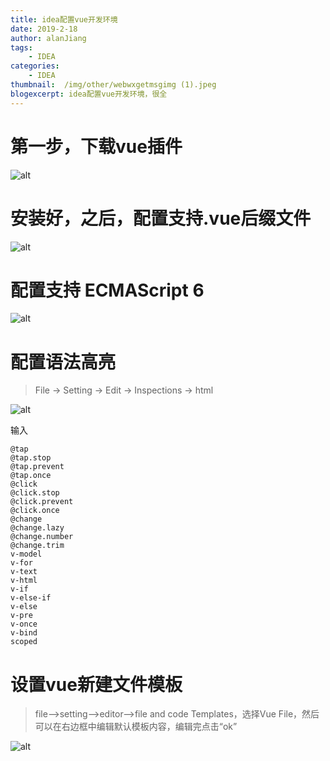 ```yaml
---
title: idea配置vue开发环境
date: 2019-2-18
author: alanJiang
tags:
    - IDEA
categories:
    - IDEA
thumbnail:  /img/other/webwxgetmsgimg (1).jpeg
blogexcerpt: idea配置vue开发环境，很全
---
```

# 第一步，下载vue插件
![alt](/img/other/2257137-b59fe56cd4b47b5f.png)

# 安装好，之后，配置支持.vue后缀文件
![alt](/img/other/387466-20170721120057380-1111808520.png)

# 配置支持 ECMAScript 6
![alt](/img/other/387466-20170721120215771-1298460059.png)

# 配置语法高亮
> File -> Setting -> Edit -> Inspections -> html

![alt](/img/other/907781-20180720094357977-1310970708%20(1).png)

输入
```
@tap
@tap.stop
@tap.prevent
@tap.once
@click
@click.stop
@click.prevent
@click.once
@change
@change.lazy
@change.number
@change.trim
v-model
v-for
v-text
v-html
v-if
v-else-if
v-else
v-pre
v-once
v-bind
scoped
```

# 设置vue新建文件模板
>file-->setting-->editor-->file and code Templates，选择Vue File，然后可以在右边框中编辑默认模板内容，编辑完点击“ok”

![alt](/img/other/2257137-dd9c4d8e6201f640.png)